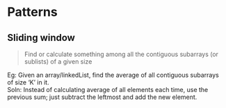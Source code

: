 # Patterns
## Sliding window
> Find or calculate something among all the contiguous subarrays (or sublists) of a given size  

Eg: Given an array/linkedList, find the average of all contiguous subarrays of size ‘K’ in it.  
Soln: Instead of calculating average of all elements each time, use the previous sum; just subtract the leftmost and add the new element.  
